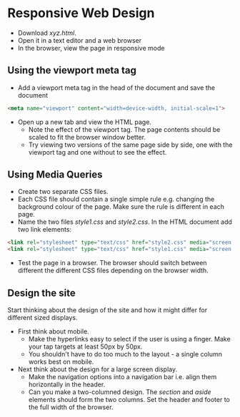 # Responsive Web Design

* Download *xyz.html*.
* Open it in a text editor and a web browser
* In the browser, view the page in responsive mode

## Using the viewport meta tag
+ Add a viewport meta tag in the head of the document and save the document
```html
<meta name="viewport" content="width=device-width, initial-scale=1">
```
+ Open up a new tab and view the HTML page. 
    * Note the effect of the viewport tag. The page contents should be scaled to fit the browser window better. 
    * Try viewing two versions of the same page side by side, one with the viewport tag and one without to see the effect. 

## Using Media Queries
+ Create two separate CSS files. 
+ Each CSS file should contain a single simple rule e.g. changing the background colour of the page. Make sure the rule is different in each page. 
+ Name the two files *style1.css* and *style2.css*. In the HTML document add two link elements:
```html
<link rel="stylesheet" type="text/css" href="style2.css" media="screen and (max-width: 480px)" >
<link rel="stylesheet" type="text/css" href="style1.css" media="screen and (min-width: 481px)" >
```
+ Test the page in a browser. The browser should switch between different the different CSS files depending on the browser width. 

## Design the site
Start thinking about the design of the site and how it might differ for different sized displays. 
+ First think about mobile. 
    + Make the hyperlinks easy to select if the user is using a finger. Make your tap targets at least 50px by 50px. 
    + You shouldn't have to do too much to the layout - a single column works best on mobile. 
+ Next think about the design for a large screen display.
    * Make the navigation options into a navigation bar i.e. align them horizontally in the header. 
    * Can you make a two-columned design. The *section* and *aside* elements should form the two columns. Set the header and footer to the full width of the browser. 
    